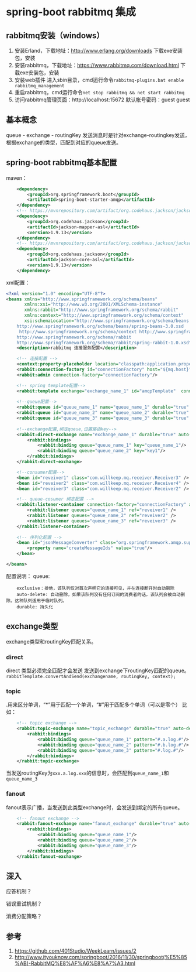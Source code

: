 # spring-boot rabbitmq 集成
## rabbitmq安装（windows）
1. 安装Erland，下载地址：http://www.erlang.org/downloads
下载exe安装包，安装
2. 安装rabbitmq，下载地址：https://www.rabbitmq.com/download.html
下载exe安装包，安装
3. 安装web插件
进入sbin目录，cmd运行命令`rabbitmq-plugins.bat enable rabbitmq_management`
4. 重启rabbitmq，cmd运行命令`net stop rabbitmq && net start rabbitmq`
5. 访问rabbitmq管理页面：http://localhost:15672
默认帐号密码：guest guest
## 基本概念
queue - exchange - routingKey
发送消息时是针对exchange-routingkey发送，根据exchange的类型，匹配到对应的queue发送。

## spring-boot rabbitmq基本配置
maven：
```xml
    <dependency>
        <groupId>org.springframework.boot</groupId>
        <artifactId>spring-boot-starter-amqp</artifactId>
    </dependency>
    <!-- https://mvnrepository.com/artifact/org.codehaus.jackson/jackson-mapper-asl -->
    <dependency>
        <groupId>org.codehaus.jackson</groupId>
        <artifactId>jackson-mapper-asl</artifactId>
        <version>1.9.13</version>
    </dependency>
    <!-- https://mvnrepository.com/artifact/org.codehaus.jackson/jackson-core-asl -->
    <dependency>
        <groupId>org.codehaus.jackson</groupId>
        <artifactId>jackson-core-asl</artifactId>
        <version>1.9.13</version>
    </dependency>
```
xml配置：
```xml
<?xml version="1.0" encoding="UTF-8"?>
<beans xmlns="http://www.springframework.org/schema/beans"
       xmlns:xsi="http://www.w3.org/2001/XMLSchema-instance"
       xmlns:rabbit="http://www.springframework.org/schema/rabbit"
       xmlns:context="http://www.springframework.org/schema/context"
       xsi:schemaLocation="http://www.springframework.org/schema/beans
    http://www.springframework.org/schema/beans/spring-beans-3.0.xsd
     http://www.springframework.org/schema/context http://www.springframework.org/schema/context/spring-context-3.0.xsd
    http://www.springframework.org/schema/rabbit
    http://www.springframework.org/schema/rabbit/spring-rabbit-1.0.xsd" >
    <description>rabbitmq 连接服务配置</description>

    <!-- 连接配置 -->
    <context:property-placeholder location="classpath:application.properties" />
    <rabbit:connection-factory id="connectionFactory" host="${mq.host}" username="${mq.username}" password="${mq.password}" port="${mq.port}" virtual-host="${mq.vhost}"/>
    <rabbit:admin connection-factory="connectionFactory"/>

    <!-- spring template配置-->
    <rabbit:template exchange="exchange_name_1" id="amqpTemplate"  connection-factory="connectionFactory" message-converter="jsonMessageConverter"/>
    
    <!--queue配置-->
    <rabbit:queue id="queue_name_1" name="queue_name_1" durable="true" auto-delete="false" exclusive="false" />
    <rabbit:queue id="queue_name_2" name="queue_name_2" durable="true" auto-delete="false" exclusive="false" />
    <rabbit:queue id="queue_name_3" name="queue_name_3" durable="true" auto-delete="false" exclusive="false" />
    
    <!--exchange配置,绑定queue,设置路由key-->
    <rabbit:direct-exchange name="exchange_name_1" durable="true" auto-delete="false" id="exchange_name_1">
        <rabbit:bindings>
            <rabbit:binding queue="queue_name_1" key="queue_name_1"/>
            <rabbit:binding queue="queue_name_2" key="key1"/>
        </rabbit:bindings>
    </rabbit:direct-exchange>

    <!--consumer配置-->
    <bean id="reveiver1" class="com.willkeep.mq.receiver.Receiver3" />
    <bean id="reveiver2" class="com.willkeep.mq.receiver.Receiver4" />
    <bean id="reveiver3" class="com.willkeep.mq.receiver.Receiver2" />

    <!-- queue-cosumer 绑定配置 -->
    <rabbit:listener-container connection-factory="connectionFactory" acknowledge="auto" message-converter="jsonMessageConverter">
        <rabbit:listener queues="queue_name_1" ref="reveiver1" />
        <rabbit:listener queues="queue_name_2" ref="reveiver2" />
        <rabbit:listener queues="queue_name_3" ref="reveiver3" />
    </rabbit:listener-container>
    
    <!-- 序列化配置 -->
    <bean id="jsonMessageConverter" class="org.springframework.amqp.support.converter.Jackson2JsonMessageConverter">
        <property name="createMessageIds" value="true"/>
    </bean>

</beans>
```
配置说明：
queue:
```
    exclusive：排他，该队列仅对首次声明它的连接可见，并在连接断开时自动删除
    auto-delete: 自动删除，如果该队列没有任何订阅的消费者的话，该队列会被自动删除。这种队列适用于临时队列。
    durable: 持久化
```

## exchange类型
exchange类型和routingKey匹配关系。
### direct
direct 类型必须完全匹配才会发送
发送到exchange下routingKey匹配的queue。
`rabbitTemplate.convertAndSend(exchangename, routingKey, context);`
### topic
.用来区分单词，“*”用于匹配一个单词，“#”用于匹配多个单词（可以是零个）
比如：
```xml
    <!-- topic exchange -->
    <rabbit:topic-exchange name="topic_exchange" durable="true" auto-delete="false" id="exchange_name_2">
        <rabbit:bindings>
            <rabbit:binding queue="queue_name_1" pattern="#.a.log.#"/>
            <rabbit:binding queue="queue_name_2" pattern="#.b.log.#"/>
            <rabbit:binding queue="queue_name_3" pattern="#.log.#"/>
        </rabbit:bindings>
    </rabbit:topic-exchange>
```
当发送routingKey为`xxx.a.log.xxx`的信息时，会匹配到`queue_name_1`和`queue_name_3`
### fanout
fanout表示广播，当发送到此类型exchange时，会发送到绑定的所有queue。
```xml
    <!-- fanout exchange -->
    <rabbit:fanout-exchange name="fanout_exchange" durable="true" auto-delete="false" id="exchange_name_2">
        <rabbit:bindings>
            <rabbit:binding queue="queue_name_1"/>
            <rabbit:binding queue="queue_name_2"/>
            <rabbit:binding queue="queue_name_3"/>
        </rabbit:bindings>
    </rabbit:fanout-exchange>
```
## 深入

应答机制？

错误重试机制？

消费分配策略？

## 参考
1. https://github.com/401Studio/WeekLearn/issues/2
2. http://www.ityouknow.com/springboot/2016/11/30/springboot(%E5%85%AB)-RabbitMQ%E8%AF%A6%E8%A7%A3.html